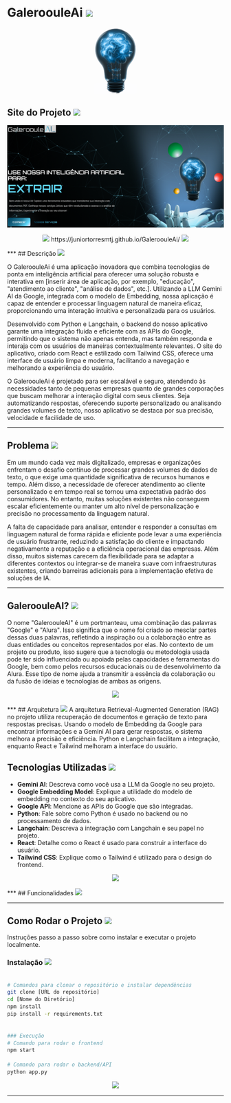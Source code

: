 # GaleroouleAi <img width="30px" src="https://media2.giphy.com/media/9yRMxLuRqyQ0x3jJXD/giphy.gif" /> 

<p align= "center">
<img src="https://github.com/JuniorTorresMTJ/GaleroouleAi/blob/main/front/src/assets/Bulb.png" min-width="300px" max-width="200px" width="100px" > 
</p>

## Site do Projeto <img width="30px" src="https://media2.giphy.com/media/9yRMxLuRqyQ0x3jJXD/giphy.gif" /> 

<p align= "center">
<img src="https://github.com/JuniorTorresMTJ/GaleroouleAi/blob/main/front/src/assets/site.png" min-width="300px" max-width="200px" width="600px" > 
</p>
<p align= "center">
<img width="30px" src="https://media2.giphy.com/media/9yRMxLuRqyQ0x3jJXD/giphy.gif" />  https://juniortorresmtj.github.io/GaleroouleAi/ <img width="30px" src="https://media2.giphy.com/media/9yRMxLuRqyQ0x3jJXD/giphy.gif" /> 
  </p>
***
## Descrição <img width="30px" src="https://media2.giphy.com/media/9yRMxLuRqyQ0x3jJXD/giphy.gif" /> 

O GaleroouleAi é uma aplicação inovadora que combina tecnologias de ponta em inteligência artificial para oferecer uma solução robusta e interativa em [inserir área de aplicação, por exemplo, "educação", "atendimento ao cliente", "análise de dados", etc.]. Utilizando a LLM Gemini AI da Google, integrada com o modelo de Embedding, nossa aplicação é capaz de entender e processar linguagem natural de maneira eficaz, proporcionando uma interação intuitiva e personalizada para os usuários.

Desenvolvido com Python e Langchain, o backend do nosso aplicativo garante uma integração fluida e eficiente com as APIs do Google, permitindo que o sistema não apenas entenda, mas também responda e interaja com os usuários de maneiras contextualmente relevantes. O site do aplicativo, criado com React e estilizado com Tailwind CSS, oferece uma interface de usuário limpa e moderna, facilitando a navegação e melhorando a experiência do usuário.

O GaleroouleAi é projetado para ser escalável e seguro, atendendo às necessidades tanto de pequenas empresas quanto de grandes corporações que buscam melhorar a interação digital com seus clientes. Seja automatizando respostas, oferecendo suporte personalizado ou analisando grandes volumes de texto, nosso aplicativo se destaca por sua precisão, velocidade e facilidade de uso.
***
## Problema <img width="30px" src="https://media2.giphy.com/media/9yRMxLuRqyQ0x3jJXD/giphy.gif" /> 

Em um mundo cada vez mais digitalizado, empresas e organizações enfrentam o desafio contínuo de processar grandes volumes de dados de texto, o que exige uma quantidade significativa de recursos humanos e tempo. Além disso, a necessidade de oferecer atendimento ao cliente personalizado e em tempo real se tornou uma expectativa padrão dos consumidores. No entanto, muitas soluções existentes não conseguem escalar eficientemente ou manter um alto nível de personalização e precisão no processamento da linguagem natural.

A falta de capacidade para analisar, entender e responder a consultas em linguagem natural de forma rápida e eficiente pode levar a uma experiência de usuário frustrante, reduzindo a satisfação do cliente e impactando negativamente a reputação e a eficiência operacional das empresas. Além disso, muitos sistemas carecem da flexibilidade para se adaptar a diferentes contextos ou integrar-se de maneira suave com infraestruturas existentes, criando barreiras adicionais para a implementação efetiva de soluções de IA.
***
## GaleroouleAI? <img width="30px" src="https://media2.giphy.com/media/9yRMxLuRqyQ0x3jJXD/giphy.gif" /> 

O nome "GaleroouleAI" é um portmanteau, uma combinação das palavras "Google" e "Alura". Isso significa que o nome foi criado ao mesclar partes dessas duas palavras, refletindo a inspiração ou a colaboração entre as duas entidades ou conceitos representados por elas. No contexto de um projeto ou produto, isso sugere que a tecnologia ou metodologia usada pode ter sido influenciada ou apoiada pelas capacidades e ferramentas do Google, bem como pelos recursos educacionais ou de desenvolvimento da Alura. Esse tipo de nome ajuda a transmitir a essência da colaboração ou da fusão de ideias e tecnologias de ambas as origens.

<p align= "center">
<img src="https://media2.giphy.com/media/jY1r8EHyk4Ye9KUOUb/giphy.gif" min-width="300px" max-width="200px" width="100px" > 
</p>
***
## Arquitetura <img width="30px" src="https://media2.giphy.com/media/9yRMxLuRqyQ0x3jJXD/giphy.gif" /> 
A arquitetura Retrieval-Augmented Generation (RAG) no projeto utiliza recuperação de documentos e geração de texto para respostas precisas. Usando o modelo de Embedding da Google para encontrar informações e a Gemini AI para gerar respostas, o sistema melhora a precisão e eficiência. Python e Langchain facilitam a integração, enquanto React e Tailwind melhoram a interface do usuário.


## Tecnologias Utilizadas <img width="30px" src="https://media2.giphy.com/media/9yRMxLuRqyQ0x3jJXD/giphy.gif" /> 
- **Gemini AI**: Descreva como você usa a LLM da Google no seu projeto.
- **Google Embedding Model**: Explique a utilidade do modelo de embedding no contexto do seu aplicativo.
- **Google API**: Mencione as APIs do Google que são integradas.
- **Python**: Fale sobre como Python é usado no backend ou no processamento de dados.
- **Langchain**: Descreva a integração com Langchain e seu papel no projeto.
- **React**: Detalhe como o React é usado para construir a interface do usuário.
- **Tailwind CSS**: Explique como o Tailwind é utilizado para o design do frontend.

<p align= "center">
<img src="https://media2.giphy.com/media/L8INOStdmfSw0gWjJI/giphy.gif" min-width="300px" max-width="200px" width="100px" > 
</p>
***
## Funcionalidades <img width="30px" src="https://media2.giphy.com/media/9yRMxLuRqyQ0x3jJXD/giphy.gif" /> 

***
## Como Rodar o Projeto <img width="30px" src="https://media2.giphy.com/media/9yRMxLuRqyQ0x3jJXD/giphy.gif" /> 
Instruções passo a passo sobre como instalar e executar o projeto localmente.

### Instalação <img width="30px" src="https://media2.giphy.com/media/9yRMxLuRqyQ0x3jJXD/giphy.gif" /> 
```bash

# Comandos para clonar o repositório e instalar dependências
git clone [URL do repositório]
cd [Nome do Diretório]
npm install
pip install -r requirements.txt


### Execução
# Comando para rodar o frontend
npm start

# Comando para rodar o backend/API
python app.py
```
<p align= "center">
<img src="https://media2.giphy.com/media/1XtSruWop7KxJKcYtQ/giphy.gif" min-width="300px" max-width="200px" width="100px" > 
</p>

***
